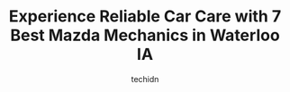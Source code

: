 ---
layout: ampstory
image: https://images.unsplash.com/photo-1639928845095-b2c86c3cde80?ixlib=rb-4.0.3&ixid=MnwxMjA3fDB8MHxwaG90by1wYWdlfHx8fGVufDB8fHx8&auto=format&fit=crop&w=640&h=853&q=80
author: techidn
featured: false
description: Discover the 7 best Mazda Mechanic in Waterloo IA, USA and ensure your vehicle receives the highest quality of care. These trusted professionals are known for their skill, knowledge, and ded
title: Experience Reliable Car Care with 7 Best Mazda Mechanics in Waterloo IA
cover:
   title: Experience Reliable Car Care with 7 Best Mazda Mechanics in Waterloo IA
   subtitle: Rickpate
   background: https://images.unsplash.com/photo-1639928845095-b2c86c3cde80?ixlib=rb-4.0.3&ixid=MnwxMjA3fDB8MHxwaG90by1wYWdlfHx8fGVufDB8fHx8&auto=format&fit=crop&w=640&h=853&q=80

pages: 
 - layout: thirds
   top: <h1>#1 Jim Lind Service</h1>
   bottom: "<p>On the road back to Montana and my CEL and ETC light comes on in my Ram Promaster on a Saturday evening in Dike, Iowa. I coded a multiple cylinder misfire and was despera</p>"
   background: https://www.knot35.com/toplist/wp-content/uploads/2023/06/best-mazda-mechanic-1-in-waterloo-ia-1685839515.jpeg
   backgroundblur: true
 - layout: thirds
   top: <h1>#2 Import AutoWerks</h1>
   bottom: "<p>1671 Sycamore St, Waterloo, IA 50703, United States</p>"
   background: https://www.knot35.com/toplist/wp-content/uploads/2023/06/best-mazda-mechanic-2-in-waterloo-ia-1685839516.png
   cta:
      link: https://www.knot35.com/toplist/experience-reliable-car-care-with-7-best-mazda-mechanics-in-waterloo-ia/
      text: Experience Reliable Car Care with 7 Best Mazda Mechanics in Waterloo IA
 - layout: thirds
   top: <h1>#3 Murphys Auto Service</h1>
   bottom: "<p>414 E 7th St, Waterloo, IA 50703, United States</p>"
   background: https://www.knot35.com/toplist/wp-content/uploads/2023/06/best-mazda-mechanic-3-in-waterloo-ia-1685839516.jpeg
   cta:
      link: https://www.knot35.com/toplist/experience-reliable-car-care-with-7-best-mazda-mechanics-in-waterloo-ia/
      text: Experience Reliable Car Care with 7 Best Mazda Mechanics in Waterloo IA
 - layout: thirds
   top: <h1>#4 Metro Transmission & Auto Repair</h1>
   bottom: "<p>326 W 10th St, Waterloo, IA 50702, United States</p>"
   background: https://images.unsplash.com/photo-1553949345-eb786bb3f7ba?ixlib=rb-4.0.3&ixid=MnwxMjA3fDB8MHxwaG90by1wYWdlfHx8fGVufDB8fHx8&auto=format&fit=crop&w=640&h=853&q=80
   cta:
      link: https://www.knot35.com/toplist/experience-reliable-car-care-with-7-best-mazda-mechanics-in-waterloo-ia/
      text: Experience Reliable Car Care with 7 Best Mazda Mechanics in Waterloo IA
 - layout: thirds
   top: <h1>#5 Nates Auto Repair</h1>
   bottom: "<p>1821 Commercial St, Waterloo, IA 50703, United States</p>"
   background: https://images.unsplash.com/photo-1618556658017-fd9c732d1360?ixlib=rb-4.0.3&ixid=MnwxMjA3fDB8MHxwaG90by1wYWdlfHx8fGVufDB8fHx8&auto=format&fit=crop&w=640&h=853&q=80
   cta:
      link: https://www.knot35.com/toplist/experience-reliable-car-care-with-7-best-mazda-mechanics-in-waterloo-ia/
      text: Experience Reliable Car Care with 7 Best Mazda Mechanics in Waterloo IA
 - layout: thirds
   top: <h1>#6 Crossroads Auto Repair</h1>
   bottom: "<p>1304 Commercial St, Waterloo, IA 50702, United States</p>"
   background: https://images.unsplash.com/photo-1462556791646-c201b8241a94?ixlib=rb-4.0.3&ixid=MnwxMjA3fDB8MHxwaG90by1wYWdlfHx8fGVufDB8fHx8&auto=format&fit=crop&w=640&h=853&q=80
   cta:
      link: https://www.knot35.com/toplist/experience-reliable-car-care-with-7-best-mazda-mechanics-in-waterloo-ia/
      text: Experience Reliable Car Care with 7 Best Mazda Mechanics in Waterloo IA
 - layout: thirds
   top: <h1>#7 Impact Automotive Services</h1>
   bottom: "<p>407 E Mullan Ave, Waterloo, IA 50703, United States</p>"
   background: https://images.unsplash.com/photo-1547366785-564103df7e13?ixlib=rb-4.0.3&ixid=MnwxMjA3fDB8MHxwaG90by1wYWdlfHx8fGVufDB8fHx8&auto=format&fit=crop&w=640&h=853&q=80
   cta:
      link: https://www.knot35.com/toplist/experience-reliable-car-care-with-7-best-mazda-mechanics-in-waterloo-ia/
      text: Experience Reliable Car Care with 7 Best Mazda Mechanics in Waterloo IA
 - layout: thirds
   middle: Continue reading...
   background: https://images.unsplash.com/photo-1484589065579-248aad0d8b13?ixlib=rb-4.0.3&ixid=MnwxMjA3fDB8MHxwaG90by1wYWdlfHx8fGVufDB8fHx8&auto=format&fit=crop&w=640&h=853&q=80
   cta:
      link: https://www.knot35.com/toplist/experience-reliable-car-care-with-7-best-mazda-mechanics-in-waterloo-ia/
      text: Experience Reliable Car Care with 7 Best Mazda Mechanics in Waterloo IA
      
---